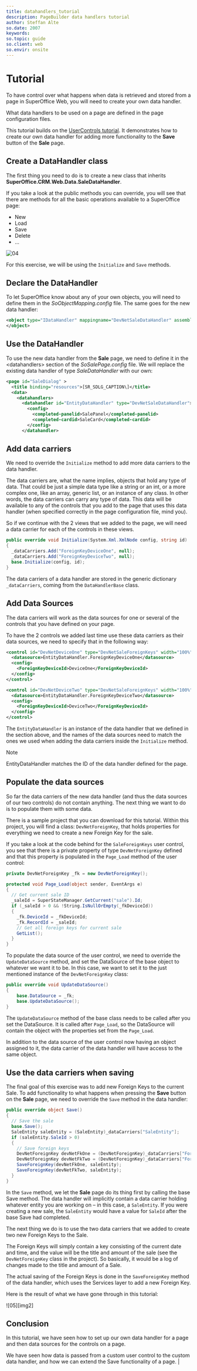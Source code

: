 ```yaml
---
title: datahandlers_tutorial
description: PageBuilder data handlers tutorial
author: Steffan Alte
so.date: 2007
keywords:
so.topic: guide
so.client: web
so.envir: onsite
---
```


# Tutorial

To have control over what happens when data is retrieved and stored from a page in SuperOffice Web, you will need to create your own data handler.

What data handlers to be used on a page are defined in the page configuration files.

This tutorial builds on the [UserControls tutorial][1]. It demonstrates how to create our own data handler for adding more functionality to the **Save** button of the **Sale** page.

## Create a DataHandler class

The first thing you need to do is to create a new class that inherits **SuperOffice.CRM.Web.Data.SaleDataHandler**.

If you take a look at the public methods you can override, you will see that there are methods for all the basic operations available to a SuperOffice page:

* New
* Load
* Save
* Delete
* ...

![04][img1]

For this exercise, we will be using the `Initialize` and `Save` methods.

## Declare the DataHandler

To let SuperOffice know about any of your own objects, you will need to define them in the *SoObjectMapping.config* file. The same goes for the new data handler:

```XML
<object type="IDataHandler" mappingname="DevNetSaleDataHandler" assemblyname="CustomizingSIXwebPart3" objectname="CustomizingSIXwebPart3.DevNetSaleDataHandler">
</object>
```

## Use the DataHandler

To use the new data handler from the **Sale** page, we need to define it in the \<datahandlers> section of the *SoSalePage.config* file. We will replace the existing data handler of type *SaleDataHandler* with our own:

```XML
<page id="SaleDialog" >
  <title binding="resources">[SR_SDLG_CAPTION\]</title>
  <data>
    <datahandlers>
      <datahandler id="EntityDataHandler" type="DevNetSaleDataHandler">
        <config>
          <completed-panelid>SalePanel</completed-panelid>
          <completed-cardid>SaleCard</completed-cardid>
        </config>
      </datahandler>
```

## Add data carriers

We need to override the `Initialize` method to add more data carriers to the data handler.

The data carriers are, what the name implies, objects that hold any type of data. That could be just a simple data type like a string or an int, or a more complex one, like an array, generic list, or an instance of any class. In other words, the data carriers can carry any type of data. This data will be available to any of the controls that you add to the page that uses this data handler (when specified correctly in the page configuration file, mind you).

So if we continue with the 2 views that we added to the page, we will need a data carrier for each of the controls in these views.

```csharp
public override void Initialize(System.Xml.XmlNode config, string id)
{
  _dataCarriers.Add("ForeignKeyDeviceOne", null);
  _dataCarriers.Add("ForeignKeyDeviceTwo", null);
  base.Initialize(config, id);
}
```

The data carriers of a data handler are stored in the generic dictionary `_dataCarriers`, coming from the `DataHandlerBase` class.

## Add Data Sources

The data carriers will work as the data sources for one or several of the controls that you have defined on your page.

To have the 2 controls we added last time use these data carriers as their data sources, we need to specify that in the following way:

```xml
<control id="DevNetDeviceOne" type="DevNetSaleForeignKeys" width="100%" top="0px" left="0px" height="100%" position="absolute">
  <datasource>EntityDataHandler.ForeignKeyDeviceOne</datasource>
  <config>
    <ForeignKeyDeviceId>DeviceOne</ForeignKeyDeviceId>
  </config>
</control>

<control id="DevNetDeviceTwo" type="DevNetSaleForeignKeys" width="100%" top="0px" left="0px" height="100%" position="absolute">
  <datasource>EntityDataHandler.ForeignKeyDeviceTwo</datasource>
  <config>
    <ForeignKeyDeviceId>DeviceTwo</ForeignKeyDeviceId>
  </config>
</control>
```

The `EntityDataHandler` is an instance of the data handler that we defined in the section above, and the names of the data sources need to match the ones we used when adding the data carriers inside the `Initialize` method.

> [!NOTE]
> EntityDataHandler matches the ID of the data handler defined for the page.

## Populate the data sources

So far the data carriers of the new data handler (and thus the data sources of our two controls) do not contain anything. The next thing we want to do is to populate them with some data.

There is a sample project that you can download for this tutorial. Within this project, you will find a class: `DevNetForeignKey`, that holds properties for everything we need to create a new Foreign Key for the sale.

If you take a look at the code behind for the `SaleForeignKeys` user control, you see that there is a private property of type `DevNetForeignKey` defined and that this property is populated in the `Page_Load` method of the user control:

```csharp
private DevNetForeignKey _fk = new DevNetForeignKey();

protected void Page_Load(object sender, EventArgs e)
{
  // Get current sale ID
  _saleId = SuperStateManager.GetCurrent("sale").Id;
  if (_saleId > 0 && !String.IsNullOrEmpty(_fkDeviceId))
  {
    _fk.DeviceId = _fkDeviceId;
    _fk.RecordId = _saleId;
    // Get all foreign keys for current sale
    GetList();
  }
}
```

To populate the data source of the user control, we need to override the `UpdateDataSource` method, and set the DataSource of the base object to whatever we want it to be. In this case, we want to set it to the just mentioned instance of the `DevNetForeignKey` class:

```csharp
public override void UpdateDataSource()
{
    base.DataSource = _fk;
    base.UpdateDataSource();
}
```

The `UpdateDataSource` method of the base class needs to be called after you set the DataSource. It is called after `Page_Load`, so the DataSource will contain the object with the properties set from the `Page_Load`.

In addition to the data source of the user control now having an object assigned to it, the data carrier of the data handler will have access to the same object.

## Use the data carriers when saving

The final goal of this exercise was to add new Foreign Keys to the current Sale. To add functionality to what happens when pressing the **Save** button on the **Sale** page, we need to override the `Save` method in the data handler:

```csharp
public override object Save()
{
  // Save the sale
  base.Save();
  SaleEntity saleEntity = (SaleEntity)_dataCarriers["SaleEntity"];
  if (saleEntity.SaleId > 0)
  {
    // Save foreign keys
    DevNetForeignKey devNetFkOne = (DevNetForeignKey)_dataCarriers["ForeignKeyDeviceOne"];
    DevNetForeignKey devNetFkTwo = (DevNetForeignKey)_dataCarriers["ForeignKeyDeviceTwo"];
    SaveForeignKey(devNetFkOne, saleEntity);
    SaveForeignKey(devNetFkTwo, saleEntity);
  }
}
```

In the `Save` method, we let the **Sale** page do its thing first by calling the base Save method. The data handler will implicitly contain a data carrier holding whatever entity you are working on – in this case, a `SaleEntity`. If you were creating a new sale, the `SaleEntity` would have a value for `SaleId` after the base Save had completed.

The next thing we do is to use the two data carriers that we added to create two new Foreign Keys to the Sale.

The Foreign Keys will simply contain a key consisting of the current date and time, and the value will be the title and amount of the sale (see the `DevNetForeignKey` class in the project). So basically, it would be a log of changes made to the title and amount of a Sale.

The actual saving of the Foreign Keys is done in the `SaveForeignKey` method of the data handler, which uses the Services layer to add a new Foreign Key.

Here is the result of what we have gone through in this tutorial:

![05][img2]

## Conclusion

In this tutorial, we have seen how to set up our own data handler for a page and then data sources for the controls on a page.

We have seen how data is passed from a custom user control to the custom data handler, and how we can extend the Save functionality of a page.
|
<!-- Referenced links -->
[1]: tutorial-1.md

<!-- Referenced images -->
[img1]: media/image017.jpg
[img1]: media/image018.jpg
